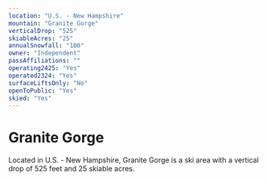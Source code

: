 ```yaml
---
location: "U.S. - New Hampshire"
mountain: "Granite Gorge"
verticalDrop: "525"
skiableAcres: "25"
annualSnowfall: "100"
owner: "Independent"
passAffiliations: ""
operating2425: "Yes"
operated2324: "Yes"
surfaceLiftsOnly: "No"
openToPublic: "Yes"
skied: "Yes"
---
```


# Granite Gorge

Located in U.S. - New Hampshire, Granite Gorge is a ski area with a vertical drop of 525 feet and 25 skiable acres.